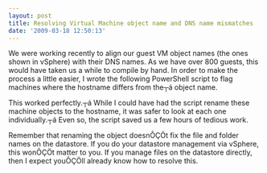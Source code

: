 ```yaml
---
layout: post
title: Resolving Virtual Machine object name and DNS name mismatches
date: '2009-03-18 12:50:13'
---
```



We were working recently to align our guest VM object names (the ones shown in vSphere) with their DNS names. As we have over 800 guests, this would have taken us a while to compile by hand. In order to make the process a little easier, I wrote the following PowerShell script to flag machines where the hostname differs from the┬á object name.

<script src="https://gist.github.com/GuruAnt/7213409.js"></script>

This worked perfectly.┬á While I could have had the script rename these machine objects to the hostname, it was safer to look at each one individually.┬á Even so, the script saved us a few hours of tedious work.

Remember that renaming the object doesnÔÇÖt fix the file and folder names on the datastore. If you do your datastore management via vSphere, this wonÔÇÖt matter to you. If you manage files on the datastore directly, then I expect youÔÇÖll already know how to resolve this.


